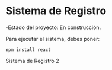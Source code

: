 <h1>Sistema de Registro</h1>

-Estado del proyecto: En construcción.

Para ejecutar el sistema, debes poner: 

```npm install react```

Sistema de Registro 2
